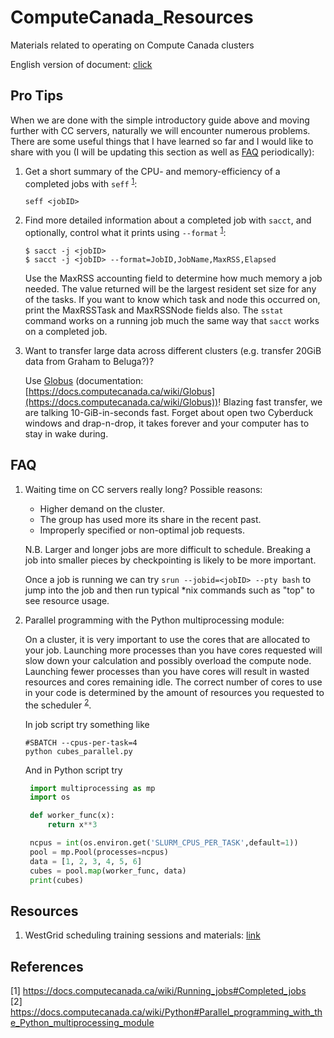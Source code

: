 # ComputeCanada_Resources

Materials related to operating on Compute Canada clusters

English version of document: [click](https://github.com/sgyzetrov/ComputeCanada_Resources/blob/master/ComputeCanada_Guides/ComputeCanada_Guides_en.md)

## Pro Tips

When we are done with the simple introductory guide above and moving further with CC servers, naturally we will encounter numerous problems. There are some useful things that I have learned so far and I would like to share with you (I will be updating this section as well as [FAQ](#faq) periodically):

1. Get a short summary of the CPU- and memory-efficiency of a completed jobs with `seff` <sup>[1](#ref1)</sup>:
   ```
   seff <jobID>
   ```
2. Find more detailed information about a completed job with `sacct`, and optionally, control what it prints using `--format` <sup>[1](#ref1)</sup>:
    ```
    $ sacct -j <jobID>
    $ sacct -j <jobID> --format=JobID,JobName,MaxRSS,Elapsed
    ```
    Use the MaxRSS accounting field to determine how much memory a job needed. The value returned will be the largest resident set size for any of the tasks. If you want to know which task and node this occurred on, print the MaxRSSTask and MaxRSSNode fields also. The `sstat` command works on a running job much the same way that `sacct` works on a completed job.
3. Want to transfer large data across different clusters (e.g. transfer 20GiB data from Graham to Beluga?)?

    Use [Globus](http://globus.computecanada.ca/) (documentation: [https://docs.computecanada.ca/wiki/Globus](https://docs.computecanada.ca/wiki/Globus))! Blazing fast transfer, we are talking 10-GiB-in-seconds fast. Forget about open two Cyberduck windows and drap-n-drop, it takes forever and your computer has to stay in wake during.

## FAQ

1. Waiting time on CC servers really long? Possible reasons:

    - Higher demand on the cluster.
    - The group has used more its share in the recent past.
    - Improperly specified or non-optimal job requests.

    N.B. Larger and longer jobs are more difficult to schedule. Breaking a job into smaller pieces by checkpointing is likely to be more important. 

    Once a job is running we can try `srun --jobid=<jobID> --pty bash` to jump into the job and then run typical *nix commands such as "top" to see resource usage. 

2. Parallel programming with the Python multiprocessing module:
   
   On a cluster, it is very important to use the cores that are allocated to your job. Launching more processes than you have cores requested will slow down your calculation and possibly overload the compute node. Launching fewer processes than you have cores will result in wasted resources and cores remaining idle. The correct number of cores to use in your code is determined by the amount of resources you requested to the scheduler <sup>[2](#ref2)</sup>.
   
   In job script try something like
   ```
   #SBATCH --cpus-per-task=4
   python cubes_parallel.py
   ```
   And in Python script try
   ```py
    import multiprocessing as mp
    import os

    def worker_func(x):
        return x**3

    ncpus = int(os.environ.get('SLURM_CPUS_PER_TASK',default=1))
    pool = mp.Pool(processes=ncpus)
    data = [1, 2, 3, 4, 5, 6]
    cubes = pool.map(worker_func, data)
    print(cubes)
   ```

## Resources

1. WestGrid scheduling training sessions and materials: [link](https://westgrid.github.io/trainingMaterials/tools/scheduling/)

## References

<span id="ref1">[1]</span> https://docs.computecanada.ca/wiki/Running_jobs#Completed_jobs<br/>
<span id="ref2">[2]</span> https://docs.computecanada.ca/wiki/Python#Parallel_programming_with_the_Python_multiprocessing_module